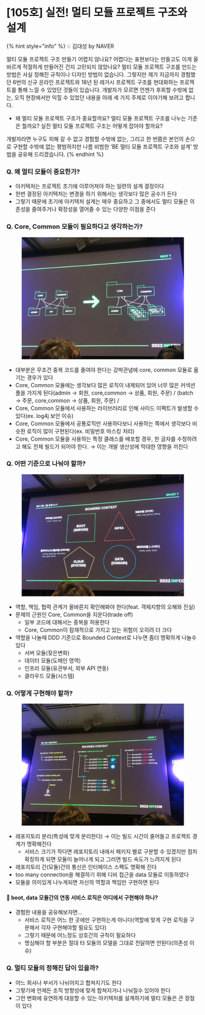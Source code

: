 # \[105호] 실전! 멀티 모듈 프로젝트 구조와 설계

{% hint style="info" %}
💡 김대성 by NAVER

멀티 모듈 프로젝트 구조 만들기 어렵지 않나요? 어렵다는 표현보다는 만들고도 이게 올바르게 적절하게 만들어진 건지 고민되지 않았나요? 멀티 모듈 프로젝트 구조를 만드는 방법은 사실 정해진 규칙이나 디자인 방법이 없습니다. 그렇지만 제가 지금까지 경험했던 6번의 신규 온라인 프로젝트와 18년 된 레거시 프로젝트 구조를 현대화하는 프로젝트를 통해 느낄 수 있었던 것들이 있습니다. 개발자가 모르면 언젠가 후회할 수밖에 없는, 오직 현장에서만 익힐 수 있었던 내용을 아래 세 가지 주제로 이야기해 보려고 합니다.

* 왜 멀티 모듈 프로젝트 구조가 중요할까요? 멀티 모듈 프로젝트 구조를 나누는 기준은 뭘까요? 실전 멀티 모듈 프로젝트 구조는 어떻게 잡아야 할까요?

개발자라면 누구도 피해 갈 수 없고 경험할 수밖에 없는, 그리고 한 번쯤은 본인의 손으로 구현할 수밖에 없는 평범하지만 나름 비범한 ‘BE 멀티 모듈 프로젝트 구조와 설계’ 방법을 공유해 드리겠습니다.
{% endhint %}

### Q. 왜 멀티 모듈이 중요한가?

* 아키텍처는 프로젝트 초기에 이루어져야 하는 일련의 설계 결정이다
* 한번 결정된 아키텍처는 변경을 하기 위해서는 생각보다 많은 공수가 든다
* 그렇기 때문에 초기에 아키텍처 설계는 매우 중요하고 그 중에서도 멀티 모듈은 의존성을 줄여주거나 확장성을 열어줄 수 있는 다양한 이점을 준다

### Q. Core, Common 모듈이 필요하다고 생각하는가?

<figure><img src="../../../.gitbook/assets/1 (3).jpeg" alt=""><figcaption></figcaption></figure>

* 대부분은 무조건 중복 코드를 줄여야 한다는 강박관념에 core, common 모듈로 옮기는 경우가 있다
* Core, Common 모듈에는 생각보다 많은 로직이 내제되어 있어 너무 많은 커넥션 풀을 가지게 된다(admin → 회원, core,common → 상품, 회원, 주문) / (batch → 주문, core,common → 상품, 회원, 주문) /
* Core, Common 모듈에서 사용하는 라이브러리로 인해 사이드 이펙트가 발생할 수 있다(ex. log4j 보안 이슈)
* Core, Common 모듈에서 공통로직만 사용하다보니 사용하는 쪽에서 생각보다 비슷한 로직이 많이 구현된다(ex. 비밀번호 마스킹 처리)
* Core, Common 모듈을 사용하는 특정 클래스를 배포할 경우, 한 글자를 수정하려고 해도 전체 빌드가 되어야 한다. → 이는 개발 생산성에 막대한 영향을 끼친다

### Q. 어떤 기준으로 나눠야 할까?

<figure><img src="../../../.gitbook/assets/2 (2).jpeg" alt=""><figcaption></figcaption></figure>

* 역할, 책임, 협력 관계가 올바른지 확인해봐야 한다(feat. 객체지향의 오해와 진실)
* 문제의 근원인 Core, Common을 지운다(trade off)
  * 일부 코드에 대해서는 중복을 허용한다
  * Core, Common이 잠재적으로 가지고 있는 위험이 오히려 더 크다
* 역할을 나눌때 DDD 기준으로 Bounded Context로 나누면 좀더 명확하게 나눌수 있다
  * 서버 모듈(잦은변화)
  * 데이터 모듈(도메인 영역)
  * 인프라 모듈(유관부서, 외부 API 연동)
  * 클라우드 모듈(시스템)

### Q. 어떻게 구현해야 할까?

<figure><img src="../../../.gitbook/assets/3.jpeg" alt=""><figcaption></figcaption></figure>

* 레포지토리 분리(특성에 맞게 분리한다) → 이는 빌드 시간이 줄어들고 프로젝트 경계가 명확해진다
  * 서비스 크기가 작다면 레포지토리 내에서 패키지 별로 구분할 수 있겠지만 점차 확장하게 되면 모듈이 늘어나게 되고 그러면 빌드 속도가 느려지게 된다
* 레포지토리 간(모듈)간의 통신은 인터페이스 스펙도 명확해 진다
* too many connection을 해결하기 위해 디비 접근을 data 모듈로 이동하였다
* 모듈을 의미있게 나누게되면 자신의 역할과 책임만 구현하면 된다

#### 🧐 boot, data 모듈간의 연동 서비스 로직은 어디에서 구현해야 하나?

* 경험한 내용을 공유해보자면…
  * 서비스 로직은 어느 한 곳에만 구현하는게 아니다(역할에 맞게 구현 로직을 구분해서 각자 구현해야할 필요도 있다)
  * 그렇기 때문에 어느정도 상호간의 규칙이 필요하다
  * 명심해야 할 부분은 절대 타 모듈의 모델을 그대로 전달하면 안된다(의존성 이슈)

### Q. 멀티 모듈의 정해진 답이 있을까?

* 어느 회사나 부서가 나뉘어지고 합쳐지기도 한다
* 그렇기에 언제든 조직 방향성에 맞게 합쳐지거나 나눠질수 있어야 한다
* 그런 변화에 유연하게 대응할 수 있는 아키텍처를 설계하기에 멀티 모듈은 큰 장점이 있다

